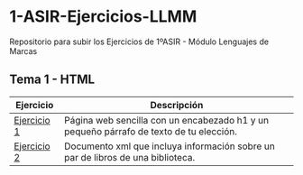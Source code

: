 # 1-ASIR-Ejercicios-LLMM
Repositorio para subir los Ejercicios de 1ºASIR - Módulo Lenguajes de Marcas

## Tema 1 - HTML
Ejercicio | Descripción
----------|------------
[Ejercicio 1](/tema1/pagina.html) | Página web sencilla con un encabezado h1 y un pequeño párrafo de texto de tu elección.
[Ejercicio 2](/tema1/biblioteca.xml) | Documento xml que incluya información sobre un par de libros de una biblioteca.
